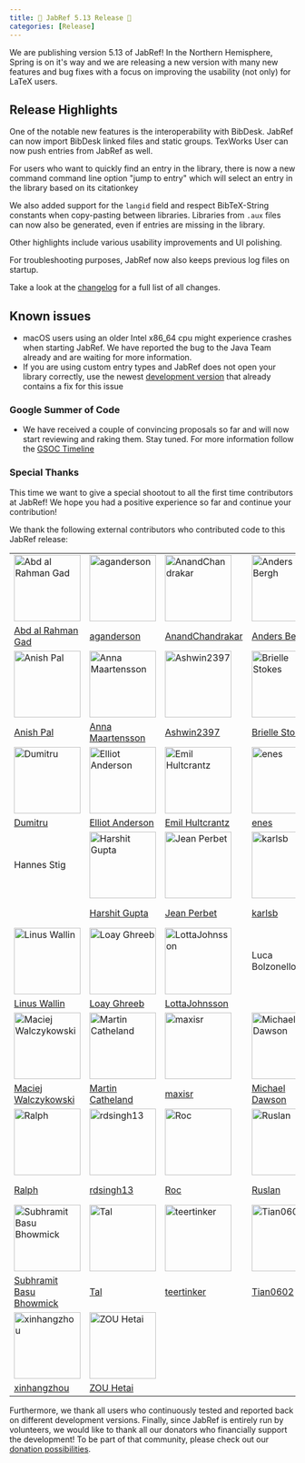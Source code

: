 ```yaml
---
title: 🌸 JabRef 5.13 Release 🌸
categories: [Release]
---
```


We are publishing version 5.13 of JabRef! In the Northern Hemisphere, Spring is on it's way and we are releasing a new version with many new features and bug fixes with a focus on improving the usability (not only) for LaTeX users.

## Release Highlights

One of the notable new features is the interoperability with BibDesk. JabRef can now import BibDesk linked files and static groups. TexWorks User can now push entries from JabRef as well.

For users who want to quickly find an entry in the library, there is now a new command command line option "jump to entry" which will select an entry in the library based on its citationkey

We also added support for the `langid` field and respect BibTeX-String constants when copy-pasting between libraries. Libraries from `.aux` files can now also be generated, even if entries are missing in the library.

Other highlights include various usability improvements and UI polishing.

For troubleshooting purposes, JabRef now also keeps previous log files on startup.

Take a look at the [changelog](https://github.com/JabRef/jabref/blob/main/CHANGELOG.md) for a full list of all changes.

## Known issues

- macOS users using an older Intel x86_64 cpu might experience crashes when starting JabRef. We have reported the bug to the Java Team already and are waiting for more information.
- If you are using custom entry types and JabRef does not open your library correctly, use the newest [development version](https://builds.jabref.org/main/) that already contains a fix for this issue

### Google Summer of Code

- We have received a couple of convincing proposals so far and will now start reviewing and raking them. Stay tuned. For more information follow the [GSOC Timeline](https://summerofcode.withgoogle.com/programs/2024)

### Special Thanks

This time we want to give a special shootout to all the first time contributors at JabRef! We hope you had a positive experience so far and continue your contribution!

We thank the following external contributors who contributed code to this JabRef release:

|  |  |  |  |  |  |
| --  | --  | --  | --  | --  | --  |
| [<img alt="Abd al Rahman Gad" src="https://avatars.githubusercontent.com/u/89566409?v=4&w=117" width="117">](https://github.com/AbdAlRahmanGad) | [<img alt="aganderson" src="https://avatars.githubusercontent.com/u/3792611?v=4&w=117" width="117">](https://github.com/aganderson) | [<img alt="AnandChandrakar" src="https://avatars.githubusercontent.com/u/44014985?v=4&w=117" width="117">](https://github.com/AnandChandrakar) | [<img alt="Anders Bergh" src="https://avatars.githubusercontent.com/u/12938?v=4&w=117" width="117">](https://github.com/anders) | [<img alt="Andreas Efstathiou" src="https://avatars.githubusercontent.com/u/95447662?v=4&w=117" width="117">](https://github.com/Skydrite) | [<img alt="Anirudhxx" src="https://avatars.githubusercontent.com/u/60311284?v=4&w=117" width="117">](https://github.com/Anirudhxx) |
| [Abd al Rahman Gad](https://github.com/AbdAlRahmanGad)                                                                                          | [aganderson](https://github.com/aganderson)                                                                                                     | [AnandChandrakar](https://github.com/AnandChandrakar)                                                                                           | [Anders Bergh](https://github.com/anders)                                                                                                       | [Andreas Efstathiou](https://github.com/Skydrite)                                                                                               | [Anirudhxx](https://github.com/Anirudhxx)                                                                                                       |
| [<img alt="Anish Pal" src="https://avatars.githubusercontent.com/u/55245782?v=4&w=117" width="117">](https://github.com/pal-anish) | [<img alt="Anna Maartensson" src="https://avatars.githubusercontent.com/u/120831475?v=4&w=117" width="117">](https://github.com/annamaartensson) | [<img alt="Ashwin2397" src="https://avatars.githubusercontent.com/u/47507403?v=4&w=117" width="117">](https://github.com/Ashwin2397) | [<img alt="Brielle Stokes" src="https://avatars.githubusercontent.com/u/113540137?v=4&w=117" width="117">](https://github.com/brielle5810) | [<img alt="burcukilic" src="https://avatars.githubusercontent.com/u/94201593?v=4&w=117" width="117">](https://github.com/burcukilic) | [<img alt="Dheeraj Singh" src="https://avatars.githubusercontent.com/u/112228200?v=4&w=117" width="117">](https://github.com/dhrax21) |
| [Anish Pal](https://github.com/pal-anish)                                                                                                        | [Anna Maartensson](https://github.com/annamaartensson)                                                                                           | [Ashwin2397](https://github.com/Ashwin2397)                                                                                                      | [Brielle Stokes](https://github.com/brielle5810)                                                                                                 | [burcukilic](https://github.com/burcukilic)                                                                                                      | [Dheeraj Singh](https://github.com/dhrax21)                                                                                                      |
| [<img alt="Dumitru" src="https://avatars.githubusercontent.com/u/150516959?v=4&w=117" width="117">](https://github.com/DumitruDruta) | [<img alt="Elliot Anderson" src="https://avatars.githubusercontent.com/u/9938?v=4&w=117" width="117">](https://github.com/elliot) | [<img alt="Emil Hultcrantz" src="https://avatars.githubusercontent.com/u/90456354?v=4&w=117" width="117">](https://github.com/Frequinzy) | [<img alt="enes" src="https://avatars.githubusercontent.com/u/22498532?v=4&w=117" width="117">](https://github.com/enes) | [<img alt="Filippa Nilsson" src="https://avatars.githubusercontent.com/u/75281470?v=4&w=117" width="117">](https://github.com/filippanilsson) | [<img alt="Gary Mejia" src="https://avatars.githubusercontent.com/u/50064854?v=4&w=117" width="117">](https://github.com/garymejia) |
| [Dumitru](https://github.com/DumitruDruta)                                                                                                    | [Elliot Anderson](https://github.com/elliot)                                                                                                  | [Emil Hultcrantz](https://github.com/Frequinzy)                                                                                               | [enes](https://github.com/enes)                                                                                                               | [Filippa Nilsson](https://github.com/filippanilsson)                                                                                          | [Gary Mejia](https://github.com/garymejia)                                                                                                    |
| Hannes Stig | [<img alt="Harshit Gupta" src="https://avatars.githubusercontent.com/u/72142248?v=4&w=117" width="117">](https://github.com/harsh1898) | [<img alt="Jean Perbet" src="https://avatars.githubusercontent.com/u/66010389?v=4&w=117" width="117">](https://github.com/JEANPRBT) | [<img alt="karlsb" src="https://avatars.githubusercontent.com/u/36365664?v=4&w=117" width="117">](https://github.com/karlsb) | [<img alt="Konstantinos Chanioglou" src="https://avatars.githubusercontent.com/u/25669636?v=4&w=117" width="117">](https://github.com/KonstantinosChanioglou) | [<img alt="lachiri" src="https://avatars.githubusercontent.com/u/6900797?v=4&w=117" width="117">](https://github.com/lachiri) |
|                                                                                                                                                               | [Harshit Gupta](https://github.com/harsh1898)                                                                                                                 | [Jean Perbet](https://github.com/JEANPRBT)                                                                                                                    | [karlsb](https://github.com/karlsb)                                                                                                                           | [Konstantinos Chanioglou](https://github.com/KonstantinosChanioglou)                                                                                          | [lachiri](https://github.com/lachiri)                                                                                                                         |
| [<img alt="Linus Wallin" src="https://avatars.githubusercontent.com/u/73783914?v=4&w=117" width="117">](https://github.com/LinusWallin) | [<img alt="Loay Ghreeb" src="https://avatars.githubusercontent.com/u/52158423?v=4&w=117" width="117">](https://github.com/LoayGhreeb) | [<img alt="LottaJohnsson" src="https://avatars.githubusercontent.com/u/35195355?v=4&w=117" width="117">](https://github.com/LottaJohnsson) | Luca Bolzonello | [<img alt="Luggas" src="https://avatars.githubusercontent.com/u/127773292?v=4&w=117" width="117">](https://github.com/Luggas4you) | [<img alt="lwlR" src="https://avatars.githubusercontent.com/u/47115057?v=4&w=117" width="117">](https://github.com/lwlR) |
| [Linus Wallin](https://github.com/LinusWallin)                                                                                             | [Loay Ghreeb](https://github.com/LoayGhreeb)                                                                                               | [LottaJohnsson](https://github.com/LottaJohnsson)                                                                                          |                                                                                                                                            | [Luggas](https://github.com/Luggas4you)                                                                                                    | [lwlR](https://github.com/lwlR)                                                                                                            |
| [<img alt="Maciej Walczykowski" src="https://avatars.githubusercontent.com/u/58429636?v=4&w=117" width="117">](https://github.com/MrMachiei) | [<img alt="Martin Catheland" src="https://avatars.githubusercontent.com/u/91327170?v=4&w=117" width="117">](https://github.com/martinctl) | [<img alt="maxisr" src="https://avatars.githubusercontent.com/u/98022983?v=4&w=117" width="117">](https://github.com/maxisr) | [<img alt="Michael Dawson" src="https://avatars.githubusercontent.com/u/61061178?v=4&w=117" width="117">](https://github.com/MKDJr) | [<img alt="Nitin Suresh" src="https://avatars.githubusercontent.com/u/12078268?v=4&w=117" width="117">](https://github.com/aqurilla) | [<img alt="Paisley5" src="https://avatars.githubusercontent.com/u/24858209?v=4&w=117" width="117">](https://github.com/Paisley5) |
| [Maciej Walczykowski](https://github.com/MrMachiei)                                                                                          | [Martin Catheland](https://github.com/martinctl)                                                                                             | [maxisr](https://github.com/maxisr)                                                                                                          | [Michael Dawson](https://github.com/MKDJr)                                                                                                   | [Nitin Suresh](https://github.com/aqurilla)                                                                                                  | [Paisley5](https://github.com/Paisley5)                                                                                                      |
| [<img alt="Ralph" src="https://avatars.githubusercontent.com/u/120181?v=4&w=117" width="117">](https://github.com/roc) | [<img alt="rdsingh13" src="https://avatars.githubusercontent.com/u/77103571?v=4&w=117" width="117">](https://github.com/rdsingh13) | [<img alt="Roc" src="https://avatars.githubusercontent.com/u/1844478?v=4&w=117" width="117">](https://github.com/ror3d) | [<img alt="Ruslan" src="https://avatars.githubusercontent.com/u/13097618?v=4&w=117" width="117">](https://github.com/InAnYan) | [<img alt="Sebastian Balzer" src="https://avatars.githubusercontent.com/u/120449829?v=4&w=117" width="117">](https://github.com/cardionaut) | [<img alt="shawn-jj" src="https://avatars.githubusercontent.com/u/134609685?v=4&w=117" width="117">](https://github.com/shawn-jj) |
| [Ralph](https://github.com/roc)                                                                                                             | [rdsingh13](https://github.com/rdsingh13)                                                                                                   | [Roc](https://github.com/ror3d)                                                                                                             | [Ruslan](https://github.com/InAnYan)                                                                                                        | [Sebastian Balzer](https://github.com/cardionaut)                                                                                           | [shawn-jj](https://github.com/shawn-jj)                                                                                                     |
| [<img alt="Subhramit Basu Bhowmick" src="https://avatars.githubusercontent.com/u/74734844?v=4&w=117" width="117">](https://github.com/subhramit) | [<img alt="Tal" src="https://avatars.githubusercontent.com/u/141598812?v=4&w=117" width="117">](https://github.com/u7492883) | [<img alt="teertinker" src="https://avatars.githubusercontent.com/u/8830305?v=4&w=117" width="117">](https://github.com/teertinker) | [<img alt="Tian0602" src="https://avatars.githubusercontent.com/u/64673408?v=4&w=117" width="117">](https://github.com/Tian0602) | [<img alt="u7282852" src="https://avatars.githubusercontent.com/u/141634726?v=4&w=117" width="117">](https://github.com/u7282852) | [<img alt="Vlad Dobre" src="https://avatars.githubusercontent.com/u/29517124?v=4&w=117" width="117">](https://github.com/vladdobre) |
| [Subhramit Basu Bhowmick](https://github.com/subhramit)                                                                                          | [Tal](https://github.com/u7492883)                                                                                                               | [teertinker](https://github.com/teertinker)                                                                                                      | [Tian0602](https://github.com/Tian0602)                                                                                                          | [u7282852](https://github.com/u7282852)                                                                                                          | [Vlad Dobre](https://github.com/vladdobre)                                                                                                       |
| [<img alt="xinhangzhou" src="https://avatars.githubusercontent.com/u/123058040?v=4&w=117" width="117">](https://github.com/xinhangzhou) | [<img alt="ZOU Hetai" src="https://avatars.githubusercontent.com/u/33616271?v=4&w=117" width="117">](https://github.com/JXNCTED) |  |  |  |  |
| [xinhangzhou](https://github.com/xinhangzhou)                                                                                           | [ZOU Hetai](https://github.com/JXNCTED)                                                                                                 |  |  |  |  |


Furthermore, we thank all users who continuously tested and reported back on different development versions.
Finally, since JabRef is entirely run by volunteers, we would like to thank all our donators who financially support the development! To be part of that community, please check out our [donation possibilities](https://github.com/JabRef/jabref/wiki/Donations).
